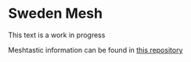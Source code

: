 # Sweden Mesh
This text is a work in progress

Meshtastic information can be found in [this repository](https://github.com/Sweden-Mesh/Meshtastic)
